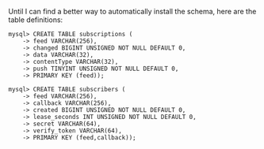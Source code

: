 Until I can find a better way to automatically install the schema, here are the table definitions:

```
mysql> CREATE TABLE subscriptions (
    -> feed VARCHAR(256),
    -> changed BIGINT UNSIGNED NOT NULL DEFAULT 0,
    -> data VARCHAR(32),
    -> contentType VARCHAR(32),
    -> push TINYINT UNSIGNED NOT NULL DEFAULT 0,
    -> PRIMARY KEY (feed));
```

```
mysql> CREATE TABLE subscribers (
    -> feed VARCHAR(256),
    -> callback VARCHAR(256),
    -> created BIGINT UNSIGNED NOT NULL DEFAULT 0,
    -> lease_seconds INT UNSIGNED NOT NULL DEFAULT 0,
    -> secret VARCHAR(64),
    -> verify_token VARCHAR(64),
    -> PRIMARY KEY (feed,callback));
```
